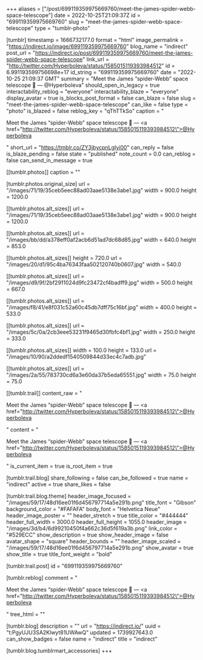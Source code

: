 +++
aliases = ["/post/699119359975669760/meet-the-james-spider-webb-space-telescope"]
date = 2022-10-25T21:09:37Z
id = "699119359975669760"
slug = "meet-the-james-spider-webb-space-telescope"
type = "tumblr-photo"

[tumblr]
timestamp = 1666732177.0
format = "html"
image_permalink = "https://indirect.io/image/699119359975669760"
blog_name = "indirect"
post_url = "https://indirect.io/post/699119359975669760/meet-the-james-spider-webb-space-telescope"
link_url = "http://twitter.com/HyperboIeva/status/1585015119393984512"
id = 6.991193599756698e+17
id_string = "699119359975669760"
date = "2022-10-25 21:09:37 GMT"
summary = "Meet the James “spider-Webb” space telescope 🎃 — @HyperboIeva"
should_open_in_legacy = true
interactability_reblog = "everyone"
interactability_blaze = "everyone"
display_avatar = true
is_blocks_post_format = false
can_blaze = false
slug = "meet-the-james-spider-webb-space-telescope"
can_like = false
type = "photo"
is_blazed = false
reblog_key = "qThTTkSo"
caption = "<p>Meet the James “spider-Webb” space telescope 🎃 — <a href=\"http://twitter.com/HyperboIeva/status/1585015119393984512\">@HyperboIeva</a></p>"
short_url = "https://tmblr.co/ZY3jbycpnLgIyi00"
can_reply = false
is_blaze_pending = false
state = "published"
note_count = 0.0
can_reblog = false
can_send_in_message = true

[[tumblr.photos]]
caption = ""

[tumblr.photos.original_size]
url = "/images/71/19/35ceb5eec88ad03aae5138e3abe1.jpg"
width = 900.0
height = 1200.0

[[tumblr.photos.alt_sizes]]
url = "/images/71/19/35ceb5eec88ad03aae5138e3abe1.jpg"
width = 900.0
height = 1200.0

[[tumblr.photos.alt_sizes]]
url = "/images/bb/dd/a378eff0af2acb6d51ad7dc68d85.jpg"
width = 640.0
height = 853.0

[[tumblr.photos.alt_sizes]]
height = 720.0
url = "/images/20/d1/95c4ba76343faa502120740b0607.jpg"
width = 540.0

[[tumblr.photos.alt_sizes]]
url = "/images/d9/9f/2bf2911024d9fc23472cf4badff9.jpg"
width = 500.0
height = 667.0

[[tumblr.photos.alt_sizes]]
url = "/images/f8/41/e8f031c52a60c45db7dff75c16bf.jpg"
width = 400.0
height = 533.0

[[tumblr.photos.alt_sizes]]
url = "/images/5c/0a/2cb3eee53231f9465d30fbfc4bf1.jpg"
width = 250.0
height = 333.0

[[tumblr.photos.alt_sizes]]
width = 100.0
height = 133.0
url = "/images/10/90/a2ddedf1540509844d33ec4c7adb.jpg"

[[tumblr.photos.alt_sizes]]
url = "/images/2a/55/783730cd6a3e60da37b5eda65551.jpg"
width = 75.0
height = 75.0

[[tumblr.trail]]
content_raw = "<p>Meet the James “spider-Webb” space telescope 🎃 — <a href=\"http://twitter.com/HyperboIeva/status/1585015119393984512\">@HyperboIeva</a></p>"
content = "<p>Meet the James &ldquo;spider-Webb&rdquo; space telescope &#127875; &mdash; <a href=\"http://twitter.com/HyperboIeva/status/1585015119393984512\">@HyperboIeva</a></p>"
is_current_item = true
is_root_item = true

[tumblr.trail.blog]
share_following = false
can_be_followed = true
name = "indirect"
active = true
share_likes = false

[tumblr.trail.blog.theme]
header_image_focused = "/images/59/17/48d16ee01f6d456797714a5e291b.png"
title_font = "Gibson"
background_color = "#FAFAFA"
body_font = "Helvetica Neue"
header_image_poster = ""
header_stretch = true
title_color = "#444444"
header_full_width = 3000.0
header_full_height = 1055.0
header_image = "/images/3d/b4/6d99210450f4a662c36d5f619a3b.png"
link_color = "#529ECC"
show_description = true
show_header_image = false
avatar_shape = "square"
header_bounds = ""
header_image_scaled = "/images/59/17/48d16ee01f6d456797714a5e291b.png"
show_avatar = true
show_title = true
title_font_weight = "bold"

[tumblr.trail.post]
id = "699119359975669760"

[tumblr.reblog]
comment = "<p>Meet the James “spider-Webb” space telescope 🎃 — <a href=\"http://twitter.com/HyperboIeva/status/1585015119393984512\">@HyperboIeva</a></p>"
tree_html = ""

[tumblr.blog]
description = ""
url = "https://indirect.io/"
uuid = "t:PgyUJU3SA2Klwyt81UWAwQ"
updated = 1739927643.0
can_show_badges = false
name = "indirect"
title = "indirect"

[tumblr.blog.tumblrmart_accessories]
+++
